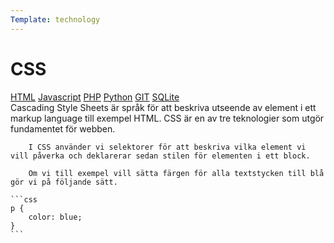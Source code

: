 ```yaml
---
Template: technology
---
```


# CSS

<div class="two-column-layout">
   <div class="tech-meny">
        <a href = "%base_url%/technology/html">HTML</a>
        <a href = "%base_url%/technology/javascript">Javascript</a>
        <a href = "%base_url%/technology/php">PHP</a>
        <a href = "%base_url%/technology/python">Python</a>
        <a href = "%base_url%/technology/git">GIT</a>
        <a href = "%base_url%/technology/sqlite">SQLite</a>
    </div>
    <div class="tech-info">
        Cascading Style Sheets är språk för att beskriva utseende av element i ett markup language till exempel HTML. CSS är en av tre teknologier som utgör fundamentet för webben.

        I CSS använder vi selektorer för att beskriva vilka element vi vill påverka och deklarerar sedan stilen för elementen i ett block.

        Om vi till exempel vill sätta färgen för alla textstycken till blå gör vi på följande sätt.
</div>
</div>

    ```css
    p {
        color: blue;
    }
    ```
